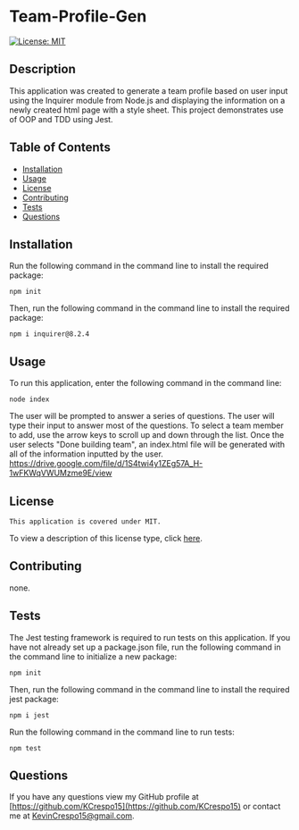 # Team-Profile-Gen

  [![License: MIT](https://img.shields.io/badge/License-MIT-yellow.svg)](https://opensource.org/licenses/MIT)

 ## Description
 This application was created to generate a team profile based on user input using the Inquirer module from Node.js and displaying the information on a newly created html page with a style sheet. This project demonstrates use of OOP and TDD using Jest.

  ## Table of Contents
  - [Installation](#installation)
  - [Usage](#usage)
  - [License](#license)
  - [Contributing](#contributing)
  - [Tests](#tests)
  - [Questions](#questions)

  ## Installation
  Run the following command in the command line to install the required package:
  ~~~
  npm init
  ~~~
  
  Then, run the following command in the command line to install the required package:  
  ~~~
  npm i inquirer@8.2.4
  ~~~

  ## Usage
  To run this application, enter the following command in the command line:
  ~~~
  node index
  ~~~
  The user will be prompted to answer a series of questions. The user will type their input to answer most of the questions. To select a team member to add, use the arrow keys to scroll up and down through the list. Once the user selects "Done building team", an index.html file will be generated with all of the information inputted by the user.
  https://drive.google.com/file/d/1S4twi4y1ZEg57A_H-1wFKWqVWUMzme9E/view

  ## License
    This application is covered under MIT.
  To view a description of this license type, click [here](https://www.mit.edu/~amini/LICENSE.md).

  ## Contributing
  none.
  
  ## Tests
  The Jest testing framework is required to run tests on this application. If you have not already set up a package.json file, run the following command in the command line to initialize a new package:
  ~~~
  npm init
  ~~~
  Then, run the following command in the command line to install the required jest package:
  ~~~
  npm i jest
  ~~~
  Run the following command in the command line to run tests:
  ~~~
  npm test
  ~~~

  ## Questions
  If you have any questions view my GitHub profile at [https://github.com/KCrespo15](https://github.com/KCrespo15) or contact me at KevinCrespo15@gmail.com.

